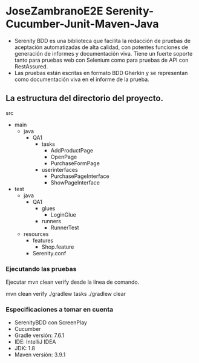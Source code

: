 
# JoseZambranoE2E Serenity-Cucumber-Junit-Maven-Java
* Serenity BDD es una biblioteca que facilita la redacción de pruebas de aceptación automatizadas de alta calidad, con potentes funciones de generación de informes y documentación viva. Tiene un fuerte soporte tanto para pruebas web con Selenium como para pruebas de API con RestAssured.
* Las pruebas están escritas en formato BDD Gherkin y se representan como documentación viva en el informe de la prueba.
## La estructura del directorio del proyecto.
src
+ main
  + java
    + QA1
        + tasks
            + AddProductPage
            + OpenPage
            + PurchaseFormPage
        + userinterfaces
            + PurchasePageInterface
            + ShowPageInterface
+ test
    + java
        + QA1
            + glues
                + LoginGlue
            + runners
                + RunnerTest
    + resources
        + features
            + Shop.feature
        + Serenity.conf
### Ejecutando las pruebas
Ejecutar mvn clean verify  desde la línea de comando.

mvn clean verify
./gradlew tasks
./gradlew clear

### Especificaciones a tomar en cuenta
-   SerenityBDD con ScreenPlay
-   Cucumber
-   Gradle versión: 7.6.1
-   IDE: IntelliJ IDEA
-   JDK: 1.8
-   Maven versión: 3.9.1